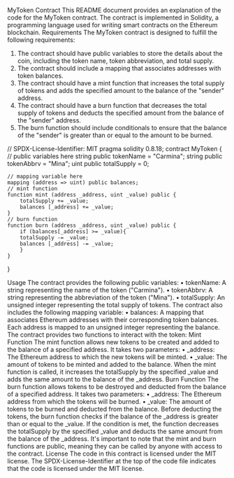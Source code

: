 MyToken Contract
This README document provides an explanation of the code for the MyToken contract. The contract is implemented in Solidity, a programming language used for writing smart contracts on the Ethereum blockchain.
Requirements
The MyToken contract is designed to fulfill the following requirements:
1.	The contract should have public variables to store the details about the coin, including the token name, token abbreviation, and total supply.
2.	The contract should include a mapping that associates addresses with token balances.
3.	The contract should have a mint function that increases the total supply of tokens and adds the specified amount to the balance of the "sender" address.
4.	The contract should have a burn function that decreases the total supply of tokens and deducts the specified amount from the balance of the "sender" address.
5.	The burn function should include conditionals to ensure that the balance of the "sender" is greater than or equal to the amount to be burned.

// SPDX-License-Identifier: MIT
pragma solidity 0.8.18;
contract MyToken {
    // public variables here
    string public tokenName = "Carmina";
    string public tokenAbbrv = "Mina";
    uint public totalSupply = 0;

    // mapping variable here
    mapping (address => uint) public balances;
    // mint function
    function mint (address _address, uint _value) public {
        totalSupply += _value;
        balances [_address] += _value;    
    }
    // burn function
    function burn (address _address, uint _value) public {
        if (balances[_address] >= _value){
        totalSupply -= _value;
        balances [_address] -= _value;  
        }   
    }
}

Usage
The contract provides the following public variables:
•	tokenName: A string representing the name of the token ("Carmina").
•	tokenAbbrv: A string representing the abbreviation of the token ("Mina").
•	totalSupply: An unsigned integer representing the total supply of tokens.
The contract also includes the following mapping variable:
•	balances: A mapping that associates Ethereum addresses with their corresponding token balances. Each address is mapped to an unsigned integer representing the balance.
The contract provides two functions to interact with the token:
Mint Function
The mint function allows new tokens to be created and added to the balance of a specified address. It takes two parameters:
•	_address: The Ethereum address to which the new tokens will be minted.
•	_value: The amount of tokens to be minted and added to the balance.
When the mint function is called, it increases the totalSupply by the specified _value and adds the same amount to the balance of the _address.
Burn Function
The burn function allows tokens to be destroyed and deducted from the balance of a specified address. It takes two parameters:
•	_address: The Ethereum address from which the tokens will be burned.
•	_value: The amount of tokens to be burned and deducted from the balance.
Before deducting the tokens, the burn function checks if the balance of the _address is greater than or equal to the _value. If the condition is met, the function decreases the totalSupply by the specified _value and deducts the same amount from the balance of the _address.
It's important to note that the mint and burn functions are public, meaning they can be called by anyone with access to the contract.
License
The code in this contract is licensed under the MIT license. The SPDX-License-Identifier at the top of the code file indicates that the code is licensed under the MIT license.
